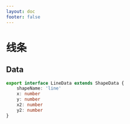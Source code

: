 ```yaml
---
layout: doc
footer: false
---
```


# 线条

## Data

```ts
export interface LineData extends ShapeData {
	shapeName: 'line'
	x: number
	y: number
	x2: number
	y2: number
}
```
